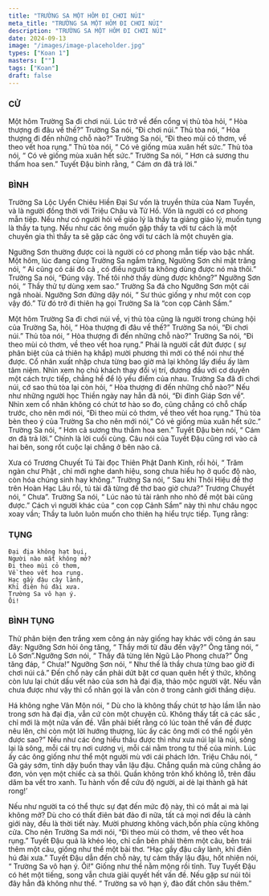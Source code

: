 ```yaml
---
title: "TRƯỜNG SA MỘT HÔM ĐI CHƠI NÚI"
meta_title: "TRƯỜNG SA MỘT HÔM ĐI CHƠI NÚI"
description: "TRƯỜNG SA MỘT HÔM ĐI CHƠI NÚI"
date: 2024-09-13
image: "/images/image-placeholder.jpg"
types: ["Koan 1"]
masters: [""]
tags: ["Koan"]
draft: false
---
```


### CỬ 
Một hôm Trường Sa đi chơi núi. Lúc trở về đến cổng vị thủ tòa hỏi, “ Hòa thượng đi đâu về thế?” Trường Sa nói, “Đi chơi núi.” Thủ tòa nói, “ Hòa thượng đi đến những chỗ nào?” Trường Sa nói, “Đi theo mùi cỏ thơm, về theo vết hoa rụng.” Thủ tòa nói, “ Có vẻ giống mùa xuân hết sức.” Thủ tòa nói, “ Có vẻ giống mùa xuân hết sức.” Trường Sa nói, “ Hơn cả sương thu thấm hoa sen.” Tuyết Đậu bình rằng, “ Cám ơn đã trả lời.”

### BÌNH 
Trường Sa Lộc Uyển Chiêu Hiền Đại Sư vốn là truyền thừa của Nam Tuyền, và là người đồng thời với Triệu Châu và Tử Hồ. Vốn là người có cơ phong mẫn tiệp. Nếu như có người hỏi về giáo lý là thầy ta giảng giáo lý, muốn tụng là thầy ta tụng. Nếu như các ông muốn gặp thầy ta với tư cách là một chuyên gia thì thầy ta sẽ gặp các ông với tư cách là một chuyên gia.

Ngưỡng Sơn thường được coi là người có cơ phong mẫn tiếp vào bậc nhất. Một hôm, lúc đang cùng Trường Sa ngắm trăng, Ngưõng Sơn chỉ mặt trăng nói, “ Ai cũng có cái đó cả , có điều người ta không dùng được nó mà thôi.” Trường Sa nói, “Đúng vậy. Thế tôi nhờ thầy dùng được không?” Ngưỡng Sơn nói, “ Thầy thử tự dùng xem sao.” Trường Sa đá cho Ngưỡng Sơn một cái ngã nhoài. Ngưỡng Sơn đứng dậy nói, “ Sư thúc giống y như một con cọp vậy đó.” Từ đó trở đi thiên hạ gọi Trường Sa là “con cọp Cảnh Sầm.”

Một hôm Trường Sa đi chơi núi về, vị thủ tòa cũng là người trong chúng hội của Trường Sa, hỏi, “ Hòa thượng đi đâu về thế?” Trường Sa nói, “Đi chơi núi.” Thủ tòa nói, “ Hòa thượng đi đến những chỗ nào?” Trường Sa nói, “Đi theo mùi cỏ thơm, về theo vết hoa rụng.” Phải là người cắt đứt được ( sự phân biệt của cả thiên hạ khắp) mười phương thì mới có thể nói như thế được. Cổ nhân xuất nhập chưa từng bao giờ mà lại không lấy điều ấy làm tâm niệm. Nhìn xem họ chủ khách thay đổi vị trí, đương đầu với cơ duyên một cách trực tiếp, chẳng hề để lộ yếu điểm của nhau. Trường Sa đã đi chơi núi, cớ sao thủ tòa lại còn hỏi, “ Hòa thượng đi đến những chỗ nào?” Nếu như những người học Thiền ngày nay hẳn đã nói, “Đi đỉnh Giáp Sơn về”. Nhìn xem cổ nhân không có chút tơ hào so đo, cũng chẳng có chỗ chấp trước, cho nên mới nói, “Đi theo mùi cỏ thơm, về theo vết hoa rụng.” Thủ tòa bèn theo ý của Trường Sa cho nên mới nói,” Có vẻ giống mùa xuân hết sức.” Trường Sa nói, “ Hơn cả sương thu thấm hoa sen.” Tuyết Đậu bèn nói, “ Cám ơn đã trả lời.” Chính là lời cuối cùng. Câu nói của Tuyết Đậu cũng rơi vào cả hai bên, song rốt cuộc lại chẳng ở bên nào cả.

Xưa có Trương Chuyết Tú Tài đọc Thiên Phật Danh Kinh, rồi hỏi, “ Trăm ngàn chư Phật , chỉ mới nghe danh hiệu, song chưa hiểu họ ở quốc độ nào, còn hóa chúng sinh hay không.” Trường Sa nói, “ Sau khi Thôi Hiệu đề thơ trên Hoàn Hạc Lâu rồi, tú tài đã từng đề thơ bao giờ chưa?” Trương Chuyết nói, “ Chưa”. Trường Sa nói, “ Lúc nào tú tài rảnh nho nhỏ đề một bài cũng được.” Cách vì người khác của “ con cọp Cảnh Sầm” này thì như châu ngọc xoay vần; Thầy ta luôn luôn muốn cho thiên hạ hiểu trực tiếp. Tụng rằng:

### TỤNG
```
Đại địa không hạt bụi,
Người nào mắt không mở?
Đi theo mùi cỏ thơm,
Về theo vết hoa rụng.
Hạc gầy đậu cây lành,
Khỉ điên hú đài xưa.
Trường Sa vô hạn ý.
Ôi!
```
### BÌNH TỤNG
Thử phân biện đen trắng xem công án này giống hay khác với công án sau đây: Ngưỡng Sơn hỏi ông tăng, “ Thầy mới từ đâu đến vậy?” Ông tăng nói, “ Lô Sơn”.Ngưỡng Sơn nói, “ Thầy đã từng lên Ngũ Lão Phong chưa?” Ông tăng đáp, “ Chưa!” Ngưỡng Sơn nói, “ Như thế là thầy chưa từng bao giờ đi chơi núi cả.” Đến chổ này cần phải dứt bặt cơ quan quên hết ý thức, không còn lưu lại chút dấu vết nào của sơn hà đại địa, thảo mộc người vật. Nếu vẫn chưa được như vậy thì cổ nhân gọi là vẫn còn ở trong cảnh giới thắng diệu.

Há không nghe Vân Môn nói, “ Dù cho là không thấy chút tơ hào lầm lẫn nào trong sơn hà đại địa, vẫn cứ còn một chuyện cũ. Không thấy tất cả các sắc , chỉ mới là một nửa vấn đề. Vẫn phải biết rằng có lúc toàn thể vấn đề được nêu lên, chỉ còn một lời hướng thượng, lúc ấy các ông mới có thể ngồi yên được sao?” Nếu như các ông hiểu thấu được thì như xưa núi lại là núi, sông lại là sông, mỗi cái trụ nơi cương vị, mỗi cái nằm trong tư thế của mình. Lúc ấy các ông giống như thể một người mù với cái phách lớn. Triệu Châu nói, “ Gà gáy sớm, tỉnh dậy buồn thay vẫn lậu đậu. Chẳng quần mà cũng chẳng áo đơn, vỏn vẹn một chiếc cà sa thôi. Quần không trôn khố không lỗ, trên đầu dăm ba vết tro xanh. Tu hành vốn để cứu độ người, ai dè lại thành gã hát rong!’

Nếu như người ta có thể thực sự đạt đến mức độ này, thì có mắt ai mà lại không mở? Dù cho có thất điên bát đảo đi nữa, tất cả mọi nơi đều là cảnh giới này, đều là thời tiết này. Mười phương không vách,bốn phía cũng không cửa. Cho nên Trường Sa mới nói, “Đi theo mùi cỏ thơm, về theo vết hoa rụng.” Tuyết Đậu quả là khéo léo, chỉ cần bên phải thêm một câu, bên trái thêm một câu, giống như thể một bài thơ. “Hạc gầy đậu cây lành, khỉ điên hú đài xưa.” Tuyết Đậu dẫn đến chỗ này, tự cảm thấy lậu đậu, hốt nhiên nói, “ Trường Sa vô hạn ý. Ôi!” Giống như thể nằm mộng rồi tỉnh. Tuy Tuyết Đậu có hét một tiếng, song vẫn chưa giải quyết hết vấn đề. Nếu gặp sư núi tôi đây hẳn đã không như thế. “ Trường sa vô hạn ý, đào đất chôn sâu thêm.”

